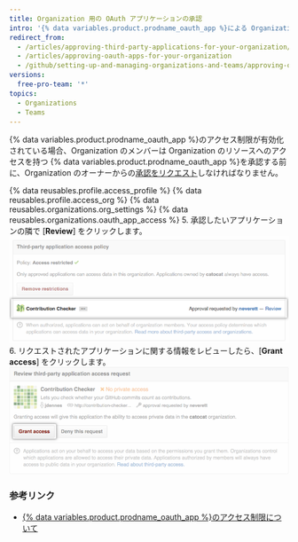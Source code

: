 ```yaml
---
title: Organization 用の OAuth アプリケーションの承認
intro: '{% data variables.product.prodname_oauth_app %}による Organization のリソースへのアクセスを Organization のメンバーがリクエストしてきた場合、Organization のオーナーはそのリクエストを承認あるいは否認できます。'
redirect_from:
  - /articles/approving-third-party-applications-for-your-organization/
  - /articles/approving-oauth-apps-for-your-organization
  - /github/setting-up-and-managing-organizations-and-teams/approving-oauth-apps-for-your-organization
versions:
  free-pro-team: '*'
topics:
  - Organizations
  - Teams
---
```


{% data variables.product.prodname_oauth_app %}のアクセス制限が有効化されている場合、Organization のメンバーは Organization のリソースへのアクセスを持つ {% data variables.product.prodname_oauth_app %}を承認する前に、Organization のオーナーからの[承認をリクエスト](/articles/requesting-organization-approval-for-oauth-apps)しなければなりません。

{% data reusables.profile.access_profile %}
{% data reusables.profile.access_org %}
{% data reusables.organizations.org_settings %}
{% data reusables.organizations.oauth_app_access %}
5. 承認したいアプリケーションの隣で [**Review**] をクリックします。 ![レビューのリクエストリンク](/assets/images/help/settings/settings-third-party-approve-review.png)
6. リクエストされたアプリケーションに関する情報をレビューしたら、[**Grant access**] をクリックします。 ![アクセスの許可ボタン](/assets/images/help/settings/settings-third-party-approve-grant.png)

### 参考リンク

- [{% data variables.product.prodname_oauth_app %}のアクセス制限について](/articles/about-oauth-app-access-restrictions)

